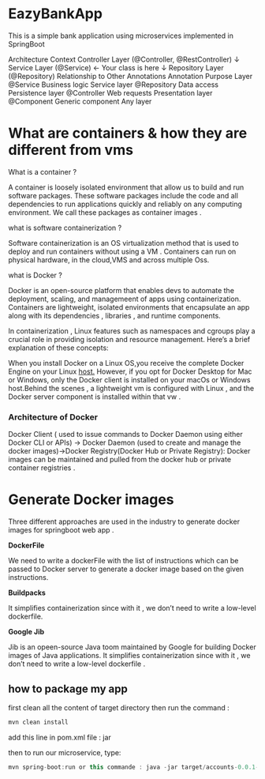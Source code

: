 # EazyBankApp
This is a simple bank application using microservices implemented in SpringBoot

Architecture Context
Controller Layer (@Controller, @RestController)
↓
Service Layer (@Service)          ← Your class is here
↓
Repository Layer (@Repository)
Relationship to Other Annotations
Annotation        Purpose              Layer 
@Service         Business logic    Service layer
@Repository      Data access      Persistence layer
@Controller      Web requests     Presentation layer
@Component    Generic component     Any layer


# What are containers & how they are different from vms

What is a container ?

A container is loosely isolated environment  that allow us to build and run software packages. These software packages include the code and all dependencies to run applications quickly and reliably on any computing environment. We call these packages as container images .

what is software containerization ?

Software containerization is an OS virtualization method that is used to deploy and run containers without using a VM . Containers can run on physical hardware, in the cloud,VMS and across multiple Oss.

what is Docker ?

Docker is an open-source platform that enables devs to automate the deployment, scaling, and managemeent of apps using containerization. Containers are lightweight, isolated environments that encapsulate an app along with its dependencies , libraries , and runtime components.

In containerization , Linux features such as namespaces and cgroups play a crucial role in providing isolation and resource management. Here’s a brief explanation of these concepts:

When you install Docker on a Linux OS,you receive the complete Docker Engine on your Linux [host.](http://host.How) However, if you opt for Docker Desktop for Mac or Windows, only the Docker client is installed on your macOs or Windows host.Behind the scenes , a lightweight vm is configured with Linux , and the Docker server component is installed within that vw .

### Architecture of Docker

Docker Client ( used to issue commands to Docker Daemon using either Docker CLI or APIs) → Docker Daemon (used to create and manage the docker images)→Docker Registry(Docker Hub or Private Registry): Docker images can be maintained and pulled from the docker hub or private container registries .

# Generate Docker images

Three different approaches are used in the industry to generate docker images for springboot web app .

**DockerFile**

We need to write a dockerFile with the list of instructions which can be passed to Docker server to generate a docker image based on the given instructions.

**Buildpacks**

It simplifies containerization since with it , we don’t need to write a low-level dockerfile.

**Google Jib**

Jib is an opeen-source Java toom maintained by Google for building Docker images of Java applications. It simplifies containerization since with it , we don’t need to write  a low-level dockerfile .

## how to package my app

first clean all the content of target directory then run the command :

```jsx
mvn clean install 
```
add this line in pom.xml file :  <packaging>jar</packaging>

then to run our microservice, type:


```jsx
mvn spring-boot:run or this commande : java -jar target/accounts-0.0.1-SNAPSHOT.jar
```